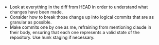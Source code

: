 * Look at everything in the diff from HEAD in order to understand what changes have been made.
* Consider how to break those change up into logical commits that are as granular as possible.
* Make commits one by one as me, refraining from mentioning claude in their body, ensuring that each one represents a valid state of the repository. Use hunk staging if necessary.
